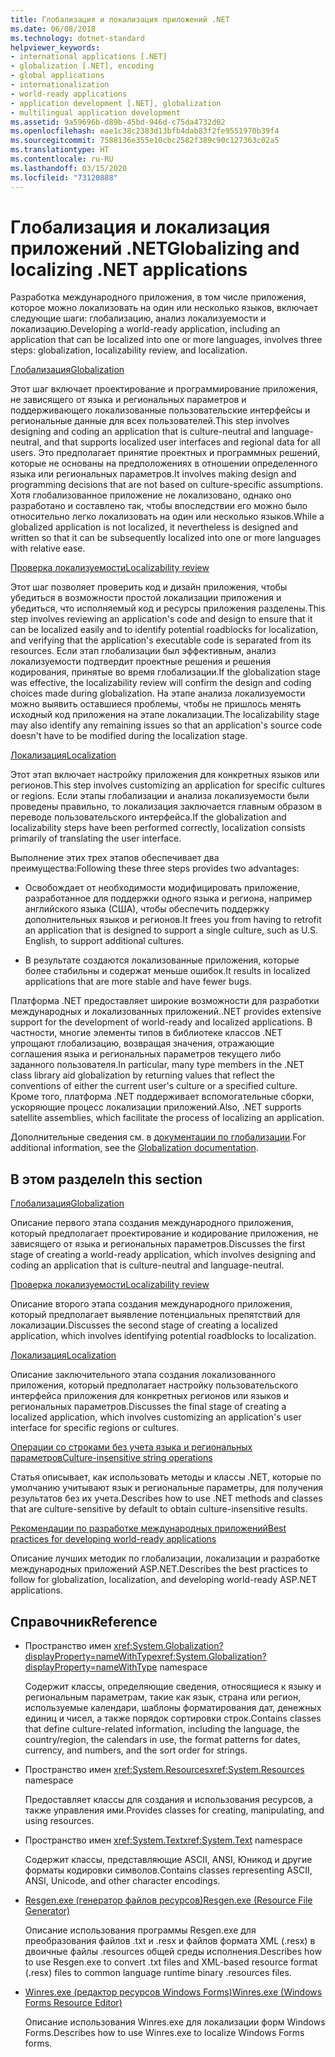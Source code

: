 ```yaml
---
title: Глобализация и локализация приложений .NET
ms.date: 06/08/2018
ms.technology: dotnet-standard
helpviewer_keywords:
- international applications [.NET]
- globalization [.NET], encoding
- global applications
- internationalization
- world-ready applications
- application development [.NET], globalization
- multilingual application development
ms.assetid: 9a59696b-d89b-45bd-946d-c75da4732d02
ms.openlocfilehash: eae1c38c2383d13bfb4dab83f2fe9551970b39f4
ms.sourcegitcommit: 7588136e355e10cbc2582f389c90c127363c02a5
ms.translationtype: HT
ms.contentlocale: ru-RU
ms.lasthandoff: 03/15/2020
ms.locfileid: "73120888"
---
```

# <a name="globalizing-and-localizing-net-applications"></a><span data-ttu-id="c6507-102">Глобализация и локализация приложений .NET</span><span class="sxs-lookup"><span data-stu-id="c6507-102">Globalizing and localizing .NET applications</span></span>

<span data-ttu-id="c6507-103">Разработка международного приложения, в том числе приложения, которое можно локализовать на один или несколько языков, включает следующие шаги: глобализацию, анализ локализуемости и локализацию.</span><span class="sxs-lookup"><span data-stu-id="c6507-103">Developing a world-ready application, including an application that can be localized into one or more languages, involves three steps: globalization, localizability review, and localization.</span></span>

[<span data-ttu-id="c6507-104">Глобализация</span><span class="sxs-lookup"><span data-stu-id="c6507-104">Globalization</span></span>](globalization.md)

<span data-ttu-id="c6507-105">Этот шаг включает проектирование и программирование приложения, не зависящего от языка и региональных параметров и поддерживающего локализованные пользовательские интерфейсы и региональные данные для всех пользователей.</span><span class="sxs-lookup"><span data-stu-id="c6507-105">This step involves designing and coding an application that is culture-neutral and language-neutral, and that supports localized user interfaces and regional data for all users.</span></span> <span data-ttu-id="c6507-106">Это предполагает принятие проектных и программных решений, которые не основаны на предположениях в отношении определенного языка или региональных параметров.</span><span class="sxs-lookup"><span data-stu-id="c6507-106">It involves making design and programming decisions that are not based on culture-specific assumptions.</span></span> <span data-ttu-id="c6507-107">Хотя глобализованное приложение не локализовано, однако оно разработано и составлено так, чтобы впоследствии его можно было относительно легко локализовать на один или несколько языков.</span><span class="sxs-lookup"><span data-stu-id="c6507-107">While a globalized application is not localized, it nevertheless is designed and written so that it can be subsequently localized into one or more languages with relative ease.</span></span>

[<span data-ttu-id="c6507-108">Проверка локализуемости</span><span class="sxs-lookup"><span data-stu-id="c6507-108">Localizability review</span></span>](localizability-review.md)

<span data-ttu-id="c6507-109">Этот шаг позволяет проверить код и дизайн приложения, чтобы убедиться в возможности простой локализации приложения и убедиться, что исполняемый код и ресурсы приложения разделены.</span><span class="sxs-lookup"><span data-stu-id="c6507-109">This step involves reviewing an application's code and design to ensure that it can be localized easily and to identify potential roadblocks for localization, and verifying that the application's executable code is separated from its resources.</span></span> <span data-ttu-id="c6507-110">Если этап глобализации был эффективным, анализ локализуемости подтвердит проектные решения и решения кодирования, принятые во время глобализации.</span><span class="sxs-lookup"><span data-stu-id="c6507-110">If the globalization stage was effective, the localizability review will confirm the design and coding choices made during globalization.</span></span> <span data-ttu-id="c6507-111">На этапе анализа локализуемости можно выявить оставшиеся проблемы, чтобы не пришлось менять исходный код приложения на этапе локализации.</span><span class="sxs-lookup"><span data-stu-id="c6507-111">The localizability stage may also identify any remaining issues so that an application's source code doesn't have to be modified during the localization stage.</span></span>

[<span data-ttu-id="c6507-112">Локализация</span><span class="sxs-lookup"><span data-stu-id="c6507-112">Localization</span></span>](localization.md)

<span data-ttu-id="c6507-113">Этот этап включает настройку приложения для конкретных языков или регионов.</span><span class="sxs-lookup"><span data-stu-id="c6507-113">This step involves customizing an application for specific cultures or regions.</span></span> <span data-ttu-id="c6507-114">Если этапы глобализации и анализа локализуемости были проведены правильно, то локализация заключается главным образом в переводе пользовательского интерфейса.</span><span class="sxs-lookup"><span data-stu-id="c6507-114">If the globalization and localizability steps have been performed correctly, localization consists primarily of translating the user interface.</span></span>

<span data-ttu-id="c6507-115">Выполнение этих трех этапов обеспечивает два преимущества:</span><span class="sxs-lookup"><span data-stu-id="c6507-115">Following these three steps provides two advantages:</span></span>

- <span data-ttu-id="c6507-116">Освобождает от необходимости модифицировать приложение, разработанное для поддержки одного языка и региона, например английского языка (США), чтобы обеспечить поддержку дополнительных языков и регионов.</span><span class="sxs-lookup"><span data-stu-id="c6507-116">It frees you from having to retrofit an application that is designed to support a single culture, such as U.S. English, to support additional cultures.</span></span>

- <span data-ttu-id="c6507-117">В результате создаются локализованные приложения, которые более стабильны и содержат меньше ошибок.</span><span class="sxs-lookup"><span data-stu-id="c6507-117">It results in localized applications that are more stable and have fewer bugs.</span></span>

<span data-ttu-id="c6507-118">Платформа .NET предоставляет широкие возможности для разработки международных и локализованных приложений.</span><span class="sxs-lookup"><span data-stu-id="c6507-118">.NET provides extensive support for the development of world-ready and localized applications.</span></span> <span data-ttu-id="c6507-119">В частности, многие элементы типов в библиотеке классов .NET упрощают глобализацию, возвращая значения, отражающие соглашения языка и региональных параметров текущего либо заданного пользователя.</span><span class="sxs-lookup"><span data-stu-id="c6507-119">In particular, many type members in the .NET class library aid globalization by returning values that reflect the conventions of either the current user's culture or a specified culture.</span></span> <span data-ttu-id="c6507-120">Кроме того, платформа .NET поддерживает вспомогательные сборки, ускоряющие процесс локализации приложений.</span><span class="sxs-lookup"><span data-stu-id="c6507-120">Also, .NET supports satellite assemblies, which facilitate the process of localizing an application.</span></span>

<span data-ttu-id="c6507-121">Дополнительные сведения см. в [документации по глобализации](/globalization/).</span><span class="sxs-lookup"><span data-stu-id="c6507-121">For additional information, see the [Globalization documentation](/globalization/).</span></span>

## <a name="in-this-section"></a><span data-ttu-id="c6507-122">В этом разделе</span><span class="sxs-lookup"><span data-stu-id="c6507-122">In this section</span></span>

[<span data-ttu-id="c6507-123">Глобализация</span><span class="sxs-lookup"><span data-stu-id="c6507-123">Globalization</span></span>](globalization.md)

<span data-ttu-id="c6507-124">Описание первого этапа создания международного приложения, который предполагает проектирование и кодирование приложения, не зависящего от языка и региональных параметров.</span><span class="sxs-lookup"><span data-stu-id="c6507-124">Discusses the first stage of creating a world-ready application, which involves designing and coding an application that is culture-neutral and language-neutral.</span></span>

[<span data-ttu-id="c6507-125">Проверка локализуемости</span><span class="sxs-lookup"><span data-stu-id="c6507-125">Localizability review</span></span>](localizability-review.md)

<span data-ttu-id="c6507-126">Описание второго этапа создания международного приложения, который предполагает выявление потенциальных препятствий для локализации.</span><span class="sxs-lookup"><span data-stu-id="c6507-126">Discusses the second stage of creating a localized application, which involves identifying potential roadblocks to localization.</span></span>

[<span data-ttu-id="c6507-127">Локализация</span><span class="sxs-lookup"><span data-stu-id="c6507-127">Localization</span></span>](localization.md)

<span data-ttu-id="c6507-128">Описание заключительного этапа создания локализованного приложения, который предполагает настройку пользовательского интерфейса приложения для конкретных регионов или языков и региональных параметров.</span><span class="sxs-lookup"><span data-stu-id="c6507-128">Discusses the final stage of creating a localized application, which involves customizing an application's user interface for specific regions or cultures.</span></span>

[<span data-ttu-id="c6507-129">Операции со строками без учета языка и региональных параметров</span><span class="sxs-lookup"><span data-stu-id="c6507-129">Culture-insensitive string operations</span></span>](culture-insensitive-string-operations.md)

<span data-ttu-id="c6507-130">Статья описывает, как использовать методы и классы .NET, которые по умолчанию учитывают язык и региональные параметры, для получения результатов без их учета.</span><span class="sxs-lookup"><span data-stu-id="c6507-130">Describes how to use .NET methods and classes that are culture-sensitive by default to obtain culture-insensitive results.</span></span>

[<span data-ttu-id="c6507-131">Рекомендации по разработке международных приложений</span><span class="sxs-lookup"><span data-stu-id="c6507-131">Best practices for developing world-ready applications</span></span>](best-practices-for-developing-world-ready-apps.md)

<span data-ttu-id="c6507-132">Описание лучших методик по глобализации, локализации и разработке международных приложений ASP.NET.</span><span class="sxs-lookup"><span data-stu-id="c6507-132">Describes the best practices to follow for globalization, localization, and developing world-ready ASP.NET applications.</span></span>

## <a name="reference"></a><span data-ttu-id="c6507-133">Справочник</span><span class="sxs-lookup"><span data-stu-id="c6507-133">Reference</span></span>

- <span data-ttu-id="c6507-134">Пространство имен <xref:System.Globalization?displayProperty=nameWithType></span><span class="sxs-lookup"><span data-stu-id="c6507-134"><xref:System.Globalization?displayProperty=nameWithType> namespace</span></span>

   <span data-ttu-id="c6507-135">Содержит классы, определяющие сведения, относящиеся к языку и региональным параметрам, такие как язык, страна или регион, используемые календари, шаблоны форматирования дат, денежных единиц и чисел, а также порядок сортировки строк.</span><span class="sxs-lookup"><span data-stu-id="c6507-135">Contains classes that define culture-related information, including the language, the country/region, the calendars in use, the format patterns for dates, currency, and numbers, and the sort order for strings.</span></span>

- <span data-ttu-id="c6507-136">Пространство имен <xref:System.Resources></span><span class="sxs-lookup"><span data-stu-id="c6507-136"><xref:System.Resources> namespace</span></span>

   <span data-ttu-id="c6507-137">Предоставляет классы для создания и использования ресурсов, а также управления ими.</span><span class="sxs-lookup"><span data-stu-id="c6507-137">Provides classes for creating, manipulating, and using resources.</span></span>

- <span data-ttu-id="c6507-138">Пространство имен <xref:System.Text></span><span class="sxs-lookup"><span data-stu-id="c6507-138"><xref:System.Text> namespace</span></span>

   <span data-ttu-id="c6507-139">Содержит классы, представляющие ASCII, ANSI, Юникод и другие форматы кодировки символов.</span><span class="sxs-lookup"><span data-stu-id="c6507-139">Contains classes representing ASCII, ANSI, Unicode, and other character encodings.</span></span>

- [<span data-ttu-id="c6507-140">Resgen.exe (генератор файлов ресурсов)</span><span class="sxs-lookup"><span data-stu-id="c6507-140">Resgen.exe (Resource File Generator)</span></span>](../../../docs/framework/tools/resgen-exe-resource-file-generator.md)

   <span data-ttu-id="c6507-141">Описание использования программы Resgen.exe для преобразования файлов .txt и .resx и файлов формата XML (.resx) в двоичные файлы .resources общей среды исполнения.</span><span class="sxs-lookup"><span data-stu-id="c6507-141">Describes how to use Resgen.exe to convert .txt files and XML-based resource format (.resx) files to common language runtime binary .resources files.</span></span>

- [<span data-ttu-id="c6507-142">Winres.exe (редактор ресурсов Windows Forms)</span><span class="sxs-lookup"><span data-stu-id="c6507-142">Winres.exe (Windows Forms Resource Editor)</span></span>](../../../docs/framework/tools/winres-exe-windows-forms-resource-editor.md)

   <span data-ttu-id="c6507-143">Описание использования Winres.exe для локализации форм Windows Forms.</span><span class="sxs-lookup"><span data-stu-id="c6507-143">Describes how to use Winres.exe to localize Windows Forms forms.</span></span>
